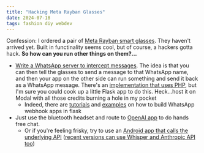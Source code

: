 ```yaml
---
title: "Hacking Meta Rayban Glasses"
date: 2024-07-18
tags: fashion diy webdev
---
```


Confession:  I ordered a pair of [Meta Rayban smart glasses](https://www.meta.com/smart-glasses/).  They haven't arrived yet. Built in functinality seems cool, but of course, a hackers gotta hack.  **So how can you run other things on them?...**

- [Write a WhatsApp server to intercept messages](https://jovanovski.medium.com/part-2-getting-chatgpt-working-on-meta-smart-glasses-82e74c9a6e1e).  The idea is that you can then tell the glasses to send a message to that WhatsApp name, and then your app on the other side can run something and send it back as a WhatsApp message. There's an [implementation that uses PHP](https://github.com/jovanovski/meta-glasses-gpt/tree/main/whatsapp-approach), but I'm sure you could cook up a little Flask app to do this. Heck...host it on Modal with all those credits burning a hole in my pocket 
    - Indeed, there are [tutorials](https://www.youtube.com/watch?v=uN_MNOaoxBU) and [examples](https://github.com/gustavz/whatsbot) on how to build WhatsApp webhook apps in flask
- Just use the bluetooth headset and route to [OpenAI app](https://www.reddit.com/r/ChatGPT/comments/18176er/can_i_use_chatgpt_for_handsfree_conversations/) to do hands free chat.  
    - Or if you're feeling frisky, try to use an [Android app that calls the underlying API](https://www.reddit.com/r/ChatGPT/comments/13cv0w5/i_made_a_free_opensource_gptpowered_voiceoperated/) ([recent versions can use Whisper and Anthropic API too](https://play.google.com/store/apps/details?id=org.mtopol.assistant))